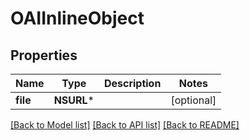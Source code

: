 # OAIInlineObject

## Properties
Name | Type | Description | Notes
------------ | ------------- | ------------- | -------------
**file** | **NSURL*** |  | [optional] 

[[Back to Model list]](../README.md#documentation-for-models) [[Back to API list]](../README.md#documentation-for-api-endpoints) [[Back to README]](../README.md)


